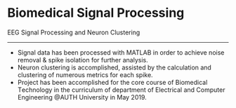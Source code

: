 # Biomedical Signal Processing 
EEG Signal Processing and Neuron Clustering
***
* Signal data has been processed with MATLAB in order to achieve noise removal & spike isolation for further analysis.
* Neuron clustering is accomplished, assisted by the calculation and clustering of numerous metrics for each spike.
* Project has been accomplished for the core course of Βiomedical Τechnology in the curriculum of department of Electrical and Computer Engineering @AUTH University in May 2019.
